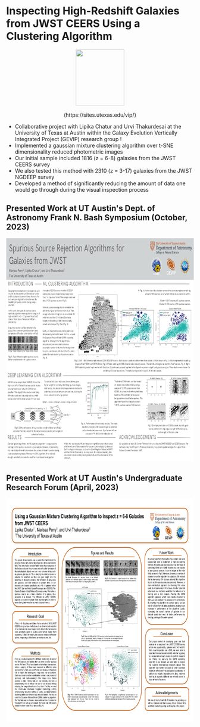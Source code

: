 # Inspecting High-Redshift Galaxies from JWST CEERS Using a Clustering Algorithm

<p align="center">
<img width="130" height="150" src= "https://user-images.githubusercontent.com/120825204/234086692-e96aa802-f497-46ee-aeb4-74b7abbdfdcd.png">
</p>

<p align="center">
(https://sites.utexas.edu/vip/)
</p>

* Collaborative project with Lipika Chatur and Urvi Thakurdesai at the University of Texas at Austin within the Galaxy Evolution Vertically Integrated Project (GEVIP) research group !
* Implemented a gaussian mixture clustering algorithm over t-SNE dimensionality reduced photometric images
* Our initial sample included 1816 (z = 6-8) galaxies from the JWST CEERS survey
* We also tested this method with 2310 (z = 3-17) galaxies from the JWST NGDEEP survey
* Developed a method of significantly reducing the amount of data one would go through during the visual inspection process

## Presented Work at UT Austin's Dept. of Astronomy Frank N. Bash Symposium (October, 2023)

<p align="center">
<img width="800" height="600" src= "Bashfest_Poster.png">
</p>

## Presented Work at UT Austin's Undergraduate Research Forum (April, 2023)

<p align="center">
<img width="800" height="600" src= "Spring 2023 Research Poster.png">
</p>

